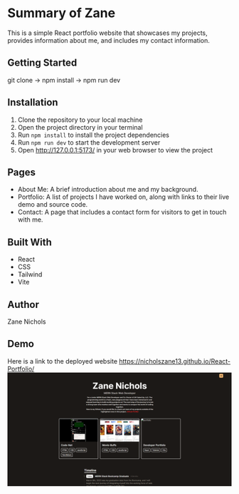 # Summary of Zane

This is a simple React portfolio website that showcases my projects, provides information about me, and includes my contact information.

## Getting Started

git clone -> npm install -> npm run dev

## Installation

1. Clone the repository to your local machine
2. Open the project directory in your terminal
3. Run `npm install` to install the project dependencies
4. Run `npm run dev` to start the development server
5. Open http://127.0.0.1:5173/ in your web browser to view the project

## Pages

- About Me: A brief introduction about me and my background.
- Portfolio: A list of projects I have worked on, along with links to their live demo and source code.
- Contact: A page that includes a contact form for visitors to get in touch with me.

## Built With

- React
- CSS
- Tailwind
- Vite

## Author

Zane Nichols

## Demo

Here is a link to the deployed website https://nicholszane13.github.io/React-Portfolio/ ![Zane's Portfolio](/public/assets/portfolio.png "Zane's Portfolio")
